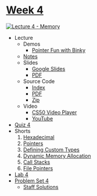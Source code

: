 [Week 4](https://cs50.harvard.edu/college/2020/fall/weeks/4/#week-4)
====================================================================

[![Lecture 4 - Memory](https://user-images.githubusercontent.com/70669575/148873940-5e78e5eb-cb18-48c5-8949-46896481c141.gif)](https://www.youtube.com/watch?v=pcbmiLUzr0w)

-   Lecture
    -   Demos
        -   [Pointer Fun with Binky](https://www.youtube.com/watch?v=3uLKjb973HU)
    -   [Notes](https://cs50.harvard.edu/college/2020/fall/notes/4/)
    -   Slides
        -   [Google Slides](https://docs.google.com/presentation/d/16ZAYKGzoSY4PQD8qpw_FMEdx7-R3nxMnn6hrZ-3ydt8/edit?usp=sharing)
        -   [PDF](https://cdn.cs50.net/2020/fall/lectures/4/lecture4.pdf)
    -   Source Code
        -   [Index](https://cdn.cs50.net/2020/fall/lectures/4/src4/)
        -   [PDF](https://cdn.cs50.net/2020/fall/lectures/4/src4.pdf)
        -   [Zip](https://cdn.cs50.net/2020/fall/lectures/4/src4.zip)
    -   Video
        -   [CS50 Video Player](https://video.cs50.io/pcbmiLUzr0w?screen=-OMjoLA7A60&offset=-90990&start=537)
        -   [YouTube](https://youtu.be/pcbmiLUzr0w?t=531)
-   [Quiz 4](https://cs50.harvard.edu/college/2020/fall/quizzes/4/)
-   Shorts
    1.  [Hexadecimal](https://video.cs50.io/u_atXp-NF6w)
    2.  [Pointers](https://video.cs50.io/XISnO2YhnsY)
    3.  [Defining Custom Types](https://video.cs50.io/crxfzK3Oc9M)
    4.  [Dynamic Memory Allocation](https://video.cs50.io/xa4ugmMDhiE)
    5.  [Call Stacks](https://video.cs50.io/aCPkszeKRa4)
    6.  [File Pointers](https://video.cs50.io/bOF-SpEAYgk)
-   [Lab 4](https://cs50.harvard.edu/college/2020/fall/labs/4/)
-   [Problem Set 4](https://cs50.harvard.edu/college/2020/fall/psets/4/)
    -   [Staff Solutions](https://cs50.harvard.edu/college/2020/fall/psets/#problem-set-solutions)
